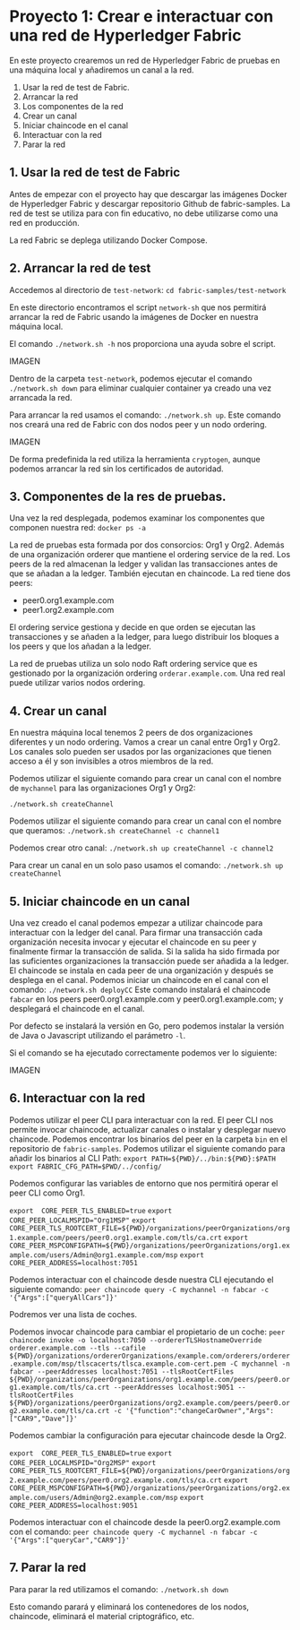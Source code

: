 ﻿
# Proyecto 1: Crear e interactuar con una red de Hyperledger Fabric

En este proyecto crearemos un red de Hyperledger Fabric de pruebas en una máquina local y añadiremos un canal a la red.

1. Usar la red de test de Fabric.
2. Arrancar la red
3. Los componentes de la red
4. Crear un canal
5. Iniciar chaincode en el canal
6. Interactuar con la red
7. Parar la red


## 1. Usar la red de test de Fabric

Antes de empezar con el proyecto hay que descargar las imágenes Docker de Hyperledger Fabric y descargar repositorio Github de fabric-samples.
La red de test se utiliza para con fin educativo, no debe utilizarse como una red en producción.

La red Fabric se deplega utilizando Docker Compose.


## 2. Arrancar la red de test

Accedemos al directorio de `test-network`:
`cd fabric-samples/test-network`

En este directorio encontramos el script `network-sh` que nos permitirá arrancar la red de Fabric usando la imágenes de Docker en nuestra máquina local.

El comando `./network.sh -h` nos proporciona una ayuda sobre el script.

IMAGEN

Dentro de la carpeta `test-network`, podemos ejecutar el comando `./network.sh down` para eliminar cualquier container ya creado una vez arrancada la red.

Para arrancar la red usamos el comando: `./network.sh up`. Este comando nos creará una red de Fabric con dos nodos peer y un nodo ordering.

IMAGEN

De forma predefinida la red utiliza la herramienta `cryptogen`, aunque podemos arrancar la red sin los certificados de autoridad.


## 3. Componentes de la res de pruebas.

Una vez la red desplegada, podemos examinar los componentes que componen nuestra red: 
`docker ps -a`

La red de pruebas esta formada por dos consorcios: Org1 y Org2. Además de una organización orderer que mantiene el ordering service de la red.
Los peers de la red almacenan la ledger y validan las transacciones antes de que se añadan a la ledger. También ejecutan en chaincode.
La red tiene dos peers: 
- peer0.org1.example.com
- peer1.org2.example.com

El ordering service gestiona y decide en que orden se ejecutan las transacciones y se añaden a la ledger, para luego distribuir los bloques a los peers y que los añadan a la ledger. 

La red de pruebas utiliza un solo nodo Raft ordering service que es gestionado por la organización ordering `orderar.example.com`. Una red real puede utilizar varios nodos ordering.

## 4. Crear un canal

En nuestra máquina local tenemos 2 peers de dos organizaciones diferentes y un nodo ordering.
Vamos a crear un canal entre Org1 y Org2. Los canales solo pueden ser usados por las organizaciones que tienen acceso a él y son invisibles a otros miembros de la red.

Podemos utilizar el siguiente comando para crear un canal con el nombre de `mychannel` para las organizaciones Org1 y Org2:

`./network.sh createChannel`

Podemos utilizar el siguiente comando para crear un canal con el nombre que queramos: 
`./network.sh createChannel -c channel1`

Podemos crear otro canal: 
`./network.sh up createChannel -c channel2`

Para crear un canal en un solo paso usamos el comando: 
`./network.sh up createChannel`


## 5. Iniciar chaincode en un canal

Una vez creado el canal podemos empezar a utilizar chaincode para interactuar con la ledger del canal.
Para firmar una transacción cada organización necesita invocar y ejecutar el chaincode en su peer y finalmente firmar la transacción de salida. Si la salida ha sido firmada por las suficientes organizaciones la transacción puede ser añadida a la ledger.
El chaincode se instala en cada peer de una organización y después se desplega en el canal. 
Podemos iniciar un chaincode en el canal con el comando: 
`./network.sh deployCC`
Este comando instalará el chaincode `fabcar` en los peers peer0.org1.example.com y peer0.org1.example.com; y desplegará el chaincode en el canal.

Por defecto se instalará la versión en Go, pero podemos instalar la versión de Java o Javascript utilizando el parámetro `-l`.

Si el comando se ha ejecutado correctamente podemos ver lo siguiente: 

IMAGEN

## 6. Interactuar con la red

Podemos utilizar el peer CLI para interactuar con la red. El peer CLI nos permite invocar chaincode, actualizar canales o instalar y desplegar nuevo chaincode.
Podemos encontrar los binarios del peer en la carpeta `bin` en el repositorio de `fabric-samples`. Podemos utilizar el siguiente comando para añadir los binarios al CLI Path:
`export PATH=${PWD}/../bin:${PWD}:$PATH`
`export FABRIC_CFG_PATH=$PWD/../config/`

Podemos configurar las variables de entorno que nos permitirá operar el peer CLI como Org1.


`export  CORE_PEER_TLS_ENABLED=true`
`export  CORE_PEER_LOCALMSPID="Org1MSP"`
`export CORE_PEER_TLS_ROOTCERT_FILE=${PWD}/organizations/peerOrganizations/org1.example.com/peers/peer0.org1.example.com/tls/ca.crt`
`export CORE_PEER_MSPCONFIGPATH=${PWD}/organizations/peerOrganizations/org1.example.com/users/Admin@org1.example.com/msp`
`export CORE_PEER_ADDRESS=localhost:7051`


Podemos interactuar con el chaincode desde nuestra CLI ejecutando el siguiente comando: 
`peer chaincode query -C mychannel -n fabcar -c '{"Args":["queryAllCars"]}' `

Podremos ver una lista de coches.

Podemos invocar chaincode para cambiar el propietario de un coche:
`
peer chaincode invoke -o localhost:7050 --ordererTLSHostnameOverride orderer.example.com --tls --cafile ${PWD}/organizations/ordererOrganizations/example.com/orderers/orderer.example.com/msp/tlscacerts/tlsca.example.com-cert.pem -C mychannel -n fabcar --peerAddresses localhost:7051 --tlsRootCertFiles ${PWD}/organizations/peerOrganizations/org1.example.com/peers/peer0.org1.example.com/tls/ca.crt --peerAddresses localhost:9051 --tlsRootCertFiles ${PWD}/organizations/peerOrganizations/org2.example.com/peers/peer0.org2.example.com/tls/ca.crt -c '{"function":"changeCarOwner","Args":["CAR9","Dave"]}'
`

Podemos cambiar la configuración para ejecutar chaincode desde la Org2.

`export  CORE_PEER_TLS_ENABLED=true`
`export  CORE_PEER_LOCALMSPID="Org2MSP"`
`export  CORE_PEER_TLS_ROOTCERT_FILE=${PWD}/organizations/peerOrganizations/org2.example.com/peers/peer0.org2.example.com/tls/ca.crt`
`export  CORE_PEER_MSPCONFIGPATH=${PWD}/organizations/peerOrganizations/org2.example.com/users/Admin@org2.example.com/msp`
`export  CORE_PEER_ADDRESS=localhost:9051`


Podemos interactuar con el chaincode desde la peer0.org2.example.com con el comando: 
`peer chaincode query -C mychannel -n fabcar -c '{"Args":["queryCar","CAR9"]}'`


## 7. Parar la red
Para parar la red utilizamos el comando: 
`./network.sh down`

Esto comando parará y eliminará los contenedores de los nodos, chaincode, eliminará el material criptográfico, etc.
